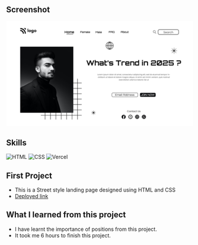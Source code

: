 ## Screenshot
![Project screenshot](./1.png)

## Skills
![HTML](https://img.shields.io/badge/HTML5-E34F26?style=for-the-badge&logo=html5&logoColor=white) 
![CSS](https://img.shields.io/badge/CSS3-1572B6?style=for-the-badge&logo=css3&logoColor=white)
![Vercel](https://img.shields.io/badge/Vercel-000000?style=for-the-badge&logo=vercel&logoColor=white) 

## First Project
- This is a Street style landing page designed using HTML and CSS
- [Deployed link](https://robin-project-1.vercel.app/)

## What I learned from this project
- I have learnt the importance of positions from this project.
- It took me 6 hours to finish this project.